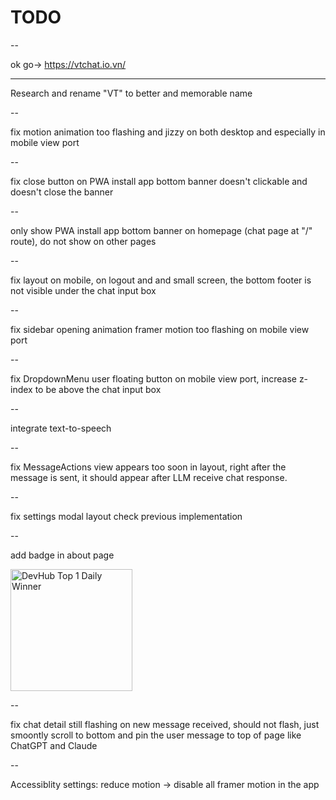 # TODO

--

ok go-> https://vtchat.io.vn/

---

Research and rename "VT" to better and memorable name

--

fix motion animation too flashing and jizzy on both desktop and especially in mobile view port

--

fix close button on PWA install app bottom banner doesn't clickable and doesn't close the banner

--

only show PWA install app bottom banner on homepage (chat page at "/" route), do not show on other pages

--

fix layout on mobile, on logout and and small screen, the bottom footer is not visible under the chat input box

--

fix sidebar opening animation framer motion too flashing on mobile view port

--

fix DropdownMenu user floating button on mobile view port, increase z-index to be above the chat input box

--

integrate text-to-speech

--

fix MessageActions view appears too soon in layout, right after the message is sent, it should appear after LLM receive chat response.

--

fix settings modal layout check previous implementation

--

add badge in about page

<a href="https://devhub.best/projects/vt-chat" target="_blank" title="DevHub Top 1 Daily Winner">
  <img
    src="https://devhub.best/images/badges/top1-light.svg"
    alt="DevHub Top 1 Daily Winner"
    style="width: 195px; height: auto;"
  />
</a>

--

fix chat detail still flashing on new message received, should not flash, just smoontly scroll to bottom and pin the user message to top of page like ChatGPT and Claude

--


Accessiblity settings: reduce motion -> disable all framer motion in the app
